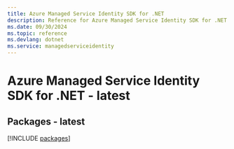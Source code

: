 ```yaml
---
title: Azure Managed Service Identity SDK for .NET
description: Reference for Azure Managed Service Identity SDK for .NET
ms.date: 09/30/2024
ms.topic: reference
ms.devlang: dotnet
ms.service: managedserviceidentity
---
```

# Azure Managed Service Identity SDK for .NET - latest
## Packages - latest
[!INCLUDE [packages](managed-service-identity-index.md)]